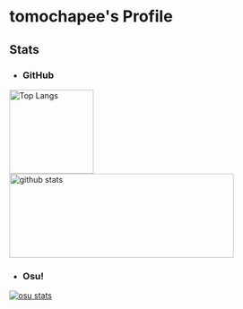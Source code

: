 # tomochapee's Profile

## Stats

- ### GitHub
<p align="left"> 
  <a href="https://github.com/anuraghazra/github-readme-stats">
    <img alt="Top Langs" height="150px" src="https://github-readme-stats.vercel.app/api/top-langs/?username=tomochapee12&layout=compact&count_private=true&show_icons=true&theme=merko" />
    <img alt="github stats" height="150px" width="400px" src="https://github-readme-stats.vercel.app/api?username=tomochapee12&count_private=true&show_icons=true&theme=merko" />
  </a>
</p>

- ### Osu!
<p align="left" > 
  <a href="https://osu-sig.vercel.app/">
    <img alt="osu stats" src="https://osu-sig.vercel.app/card?user=tomochapee&mode=std&lang=en&blur=6&round_avatar=true&animation=true&hue=255" />
  </a>
</p>
